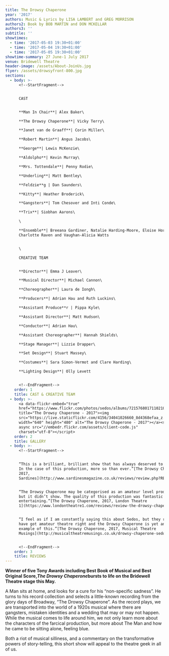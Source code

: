 ```yaml
---
title: The Drowsy Chaperone
year: '2017'
authors: Music & Lyrics by LISA LAMBERT and GREG MORRISON
authors2: Book by BOB MARTIN and DON MCKELLAR
authors3: ''
subtitle: ''
showtimes:
  - time: '2017-05-03 19:30+01:00'
  - time: '2017-05-04 19:30+01:00'
  - time: '2017-05-05 19:30+01:00'
showtime-summary: 27 June-1 July 2017
venue: Bridewell Theatre
header-image: /assets/About-JoinUs.jpg
flyer: /assets/drowsyfront-800.jpg
sections:
  - body: >-
      <!--StartFragment-->


      CAST


      **Man In Chair**| Alex Baker\

      **The Drowsy Chaperone**| Vicky Terry\

      **Janet van de Graaff**| Corin Miller\

      **Robert Martin**| Angus Jacobs\

      **George**| Lewis McKenzie\

      **Aldolpho**| Kevin Murray\

      **Mrs. Tottendale**| Penny Rodie\

      **Underling**| Matt Bentley\

      **Feldzie**g | Dan Saunders\

      **Kitty**| Heather Broderick\

      **Gangsters**| Tom Chesover and Inti Conde\

      **Trix**| Siobhan Aarons\

      \

      **Ensemble**| Breeana Gardiner, Natalie Harding-Moore, Eloise Horton,
      Charlotte Raven and Vaughan-Alicia Watts


      \

      CREATIVE TEAM


      **Director**| Emma J Leaver\

      **Musical Director**| Michael Cannon\

      **Choreographer**| Laura de Iongh\

      **Producers**| Adrian Hau and Ruth Luckins\

      **Assistant Produce**r | Pippa Kyle\

      **Assistant Director**| Matt Hudson\

      **Conductor**| Adrian Hau\

      **Assistant Choreographer**| Hannah Shields\

      **Stage Manager**| Lizzie Drapper\

      **Set Design**| Stuart Massey\

      **Costumes**| Sara Simon-Vermot and Clare Harding\

      **Lighting Design**| Olly Levett


      <!--EndFragment-->
    order: 1
    title: CAST & CREATIVE TEAM
  - body: >-
      <a data-flickr-embed="true"
      href="https://www.flickr.com/photos/sedos/albums/72157680171102106"
      title="The Drowsy Chaperone - 2017"><img
      src="https://live.staticflickr.com/4156/34041026660_8d4368efaa_z.jpg"
      width="640" height="480" alt="The Drowsy Chaperone - 2017"></a><script
      async src="//embedr.flickr.com/assets/client-code.js"
      charset="utf-8"></script>
    order: 2
    title: GALLERY
  - body: >-
      <!--StartFragment-->


      “This is a brilliant, brilliant show that has always deserved to be seen.
      In the case of this production, more so than ever.”[The Drowsy Chaperone,
      2017,
      Sardines](http://www.sardinesmagazine.co.uk/reviews/review.php?REVIEW-Sedos-The%20Drowsy%20Chaperone&reviewsID=2838)


      “The Drowsy Chaperone may be categorised as an amateur level production,
      but it didn’t show. The quality of this production was fantastic and truly
      entertaining.”[The Drowsy Chaperone, 2017, London Theatre
      1](https://www.londontheatre1.com/reviews/review-the-drowsy-chaperone-bridewell-theatre/)


      “I feel as if I am constantly saying this about Sedos, but they really
      have got amateur theatre right and the Drowsy Chaperone is yet another
      example of this.”[The Drowsy Chaperone, 2017, Musical Theatre
      Musings](http://musicaltheatremusings.co.uk/drowsy-chaperone-sedos)


      <!--EndFragment-->
    order: 3
    title: REVIEWS
---
```

**Winner of five Tony Awards including Best Book of Musical and Best Original Score,*The Drowsy Chaperone*bursts to life on the Bridewell Theatre stage this May.**

A Man sits at home, and looks for a cure for his “non-specific sadness”. He turns to his record collection and selects a little-known recording from the glory days of Broadway, “The Drowsy Chaperone”. As the record plays, we are transported into the world of a 1920s musical where there are gangsters, mistaken identities and a wedding that may or may not happen. While the musical comes to life around him, we not only learn more about the characters of the farcical production, but more about The Man and how he came to be sitting alone, feeling blue.

Both a riot of musical silliness, and a commentary on the transformative powers of story-telling, this short show will appeal to the theatre geek in all of us.
